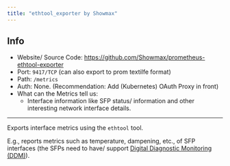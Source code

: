 ```yaml
---
title: "ethtool_exporter by Showmax"
---
```


## Info

* Website/ Source Code: https://github.com/Showmax/prometheus-ethtool-exporter
* Port: `9417/TCP` (can also export to prom textilfe format)
* Path: `/metrics`
* Auth: None. (Recommendation: Add (Kubernetes) OAuth Proxy in front)
* What can the Metrics tell us:
    * Interface information like SFP status/ information and other interesting network interface details.

***

Exports interface metrics using the `ethtool` tool.

E.g., reports metrics such as temperature, dampening, etc., of SFP interfaces (the SFPs need to have/ support [Digital Diagnostic Monitoring (DDM)](https://en.wikipedia.org/wiki/Small_form-factor_pluggable_transceiver#Digital_diagnostics_monitoring)).
